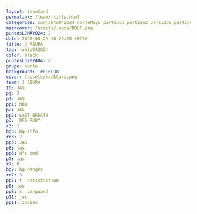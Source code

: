 ```yaml
---
layout: teamCard
permalink: /team/:title.html
categories: surjohto042024 norteMayo partido1 partido2 partido6 partido7 partido8 partido11
maincover: /assets/logos/BDLF.png
puntosLJMAYO24: 2
date: 2020-08-29 10:29:20 +0700
title: J ASURA
tag: johto042024
color: black
puntosLJ202404: 8
grupo: norte
background: '#F16C38'
cover: /assets/backCard.png
team: J ASURA
ID: JAS
pj: 2
p1: JAS
pp1: MBO
p2: JAS
pp2: LAST BREATH
p3:  DFS RUBY
r3: 1
bg3: bg-info
rr3: 2
pp3: JAS
p6: jas
pp6: dfs dmd
p7: jas
r7: 0
bg7: bg-danger
rr7: 3
pp7: t. satisfaction
p8: jas
pp8: s. vanguard
p11: jas
pp11: zodiac
---
```


